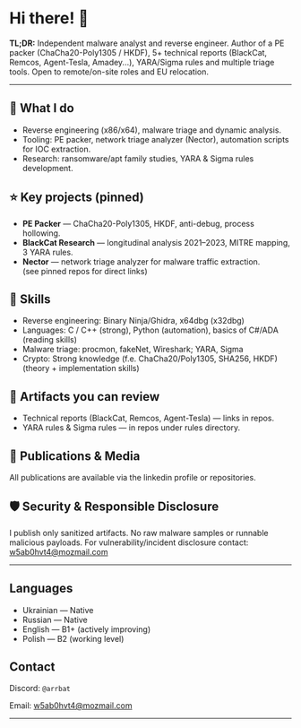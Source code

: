 # Hi there! 👋

**TL;DR:** Independent malware analyst and reverse engineer. Author of a PE packer (ChaCha20-Poly1305 / HKDF), 5+ technical reports (BlackCat, Remcos, Agent-Tesla, Amadey...), YARA/Sigma rules and multiple triage tools. Open to remote/on-site roles and EU relocation.  

---
## 🔭 What I do
- Reverse engineering (x86/x64), malware triage and dynamic analysis.  
- Tooling: PE packer, network triage analyzer (Nector), automation scripts for IOC extraction.  
- Research: ransomware/apt family studies, YARA & Sigma rules development.

## ⭐ Key projects (pinned)
- **PE Packer** — ChaCha20-Poly1305, HKDF, anti-debug, process hollowing.
- **BlackCat Research** — longitudinal analysis 2021–2023, MITRE mapping, 3 YARA rules.  
- **Nector** — network triage analyzer for malware traffic extraction.  
(see pinned repos for direct links)

## 🧰 Skills
- Reverse engineering: Binary Ninja/Ghidra, x64dbg (x32dbg)  
- Languages: C / C++ (strong), Python (automation), basics of C#/ADA (reading skills)  
- Malware triage: procmon, fakeNet, Wireshark; YARA, Sigma  
- Crypto: Strong knowledge (f.e. ChaCha20/Poly1305, SHA256, HKDF) (theory + implementation skills)

## 📂 Artifacts you can review
- Technical reports (BlackCat, Remcos, Agent-Tesla) — links in repos.  
- YARA rules & Sigma rules — in repos under rules directory.  

## 📝 Publications & Media
All publications are available via the linkedin profile or repositories. 

## 🛡️ Security & Responsible Disclosure
I publish only sanitized artifacts. No raw malware samples or runnable malicious payloads. For vulnerability/incident disclosure contact: w5ab0hvt4@mozmail.com

---

## Languages
- Ukrainian — Native  
- Russian — Native  
- English — B1+ (actively improving)  
- Polish — B2 (working level)

## Contact

Discord: `@arrbat`

Email: w5ab0hvt4@mozmail.com

---
